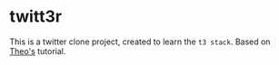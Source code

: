 # twitt3r
This is a twitter clone project, created to learn the `t3 stack`. Based on [Theo's](https://youtu.be/YkOSUVzOAA4?si=9g4JvWndCifytdhM) tutorial.
